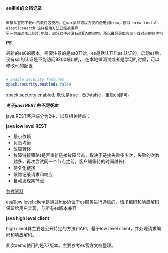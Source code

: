 **es相关的文档记录**

```text

直接从官网下载es的软件包使用。在mac虽然可以方便的使用别brew，貌似 brew install elasticsearch 这样使用方法已经被废弃
另一方面对M1(芯片)电脑，部分软件还没有适配ARM架构，所以最好是能官网下载对应的软件包

```
***PS***

最新的es8的版本，需要注意的是es8开始，es是默认开启ssl认证的，启动es后，没有ssl的认证是不能访问9200端口的，
在本地做测试或者是学习的时候，可以修改es的配置

```yaml

# Enable security features
xpack.security.enabled: false

```

xpack.security.enabled, 默认是true，改为false，重启es即可。


***关于java REST的不同版本***

java REST客户端分为2中，以及相关特点：

**java low level REST**

- 最小依赖
- 负责均衡
- 故障转移
- 故障链接策略(是否重新链接故障节点，取决于链接失败多少次，失败的次数越多，再次尝试同一个节点之前，客户端等待的时间越长)
- 持久化链接
- 跟踪记录请求和响应
- 自动发现集节点

[参考资料](https://www.elastic.co/guide/en/elasticsearch/client/java-api-client/current/java-rest-low.html)



es的low level client是通过http协议于es服务进行通信的。请求编码和响应解码保留给用户实现，与所有es版本兼容

**java high level client**

high client其主要是公开特定的方法和API，基于low level client，并处理请求编码和响应解码。

此次demo使用的是7.7版本。主要参考es官方文档整理。







